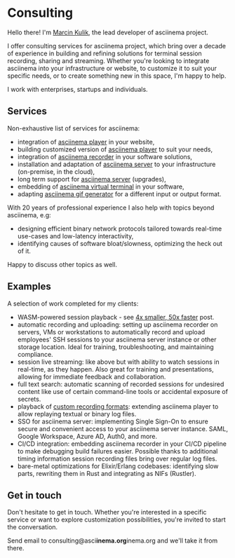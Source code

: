 # Consulting

Hello there! I'm [Marcin Kulik](https://hachyderm.io/@ku1ik), the lead developer
of asciinema project.

I offer consulting services for asciinema project, which bring over a decade of
experience in building and refining solutions for terminal session recording,
sharing and streaming. Whether you're looking to integrate asciinema into your
infrastructure or website, to customize it to suit your specific needs, or to
create something new in this space, I'm happy to help.

I work with enterprises, startups and individuals.

## Services

Non-exhaustive list of services for asciinema:

- integration of [asciinema player](manual/player/index.md) in your website,
- building customized version of [asciinema player](manual/player/index.md) to
  suit your needs,
- integration of [asciinema recorder](manual/cli/index.md) in your software
  solutions,
- installation and adaptation of [asciinema server](manual/server/index.md) to
  your infrastructure (on-premise, in the cloud),
- long term support for [asciinema server](manual/server/index.md) (upgrades),
- embedding of [asciinema virtual terminal](https://github.com/asciinema/avt) in
  your software,
- adapting [asciinema gif generator](manual/agg/index.md) for a different input
  or output format.

With 20 years of professional experience I also help with topics beyond
asciinema, e.g:

- designing efficient binary network protocols tailored towards real-time
  use-cases and low-latency interactivity,
- identifying causes of software bloat/slowness, optimizing the heck out of it.

Happy to discuss other topics as well.

## Examples

A selection of work completed for my clients:

- WASM-powered session playback - see [4x smaller, 50x faster](https://blog.asciinema.org/post/smaller-faster/) post.
- automatic recording and uploading: setting up asciinema recorder on servers,
  VMs or workstations to automatically record and upload employees' SSH sessions
  to your asciinema server instance or other storage location. Ideal for training,
  troubleshooting, and maintaining compliance.
- session live streaming: like above but with ability to watch sessions in
  real-time, as they happen. Also great for training and presentations, allowing
  for immediate feedback and collaboration.
- full text search: automatic scanning of recorded sessions for undesired
  content like use of certain command-line tools or accidental exposure of
  secrets.
- playback of [custom recording formats](manual/player/parsers.md): extending
  asciinema player to allow replaying textual or binary log files.
- SSO for asciinema server: implementing Single Sign-On to ensure secure and convenient access to your
  asciinema server instance. SAML, Google Workspace, Azure AD, Auth0, and more.
- CI/CD integration: embedding asciinema recorder in your CI/CD pipeline to make
  debugging build failures easier. Possible thanks to additional timing
  information session recording files bring over regular log files.
- bare-metal optimizations for Elixir/Erlang codebases: identifying slow parts,
  rewriting them in Rust and integrating as NIFs (Rustler).

## Get in touch

Don't hesitate to get in touch. Whether you're interested in a specific service
or want to explore customization possibilities, you're invited to start the
conversation.

Send email to <span
class="email">consulting@asci<b>inema.org</b>inema.org</span> and we'll take it
from there.
